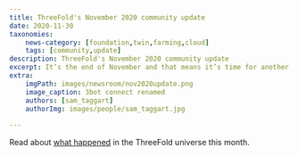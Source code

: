 ```yaml
---
title: ThreeFold's November 2020 community update
date: 2020-11-30
taxonomies:
    news-category: [foundation,twin,farming,cloud]
    tags: [community,update]
description: ThreeFold's November 2020 community update
excerpt: It’s the end of November and that means it’s time for another recap!
extra:
    imgPath: images/newsroom/nov2020update.png
    image_caption: 3bot connect renamed
    authors: [sam_taggart]
    authorImg: images/people/sam_taggart.jpg
    
---
```


Read about [what happened](https://bit.ly/tfnov2020update) in the ThreeFold universe this month.